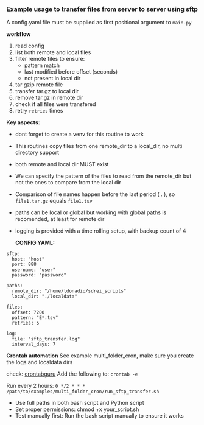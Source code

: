 ### Example usage to transfer files from server to server using sftp

A config.yaml file must be supplied as first positional argument to `main.py`

**workflow**

1. read config
2. list both remote and local files
3. filter remote files to ensure:
   - pattern match
   - last modified before offset (seconds)
   - not present in local dir
4. tar gzip remote file
5. transfer tar.gz to local dir
6. remove tar.gz in remote dir
7. check if all files were transfered
8. retry `retries` times

**Key aspects:**

- dont forget to create a venv for this routine to work
- This routines copy files from one remote_dir to a local_dir, no multi directory support
- both remote and local dir MUST exist
- We can specify the pattern of the files to read from the remote_dir but not the ones to compare from the local dir
- Comparison of file names happen before the last period ( . ), so `file1.tar.gz` equals `file1.tsv`
- paths can be local or global but working with global paths is recomended, at least for remote dir
- logging is provided with a time rolling setup, with backup count of 4

  **CONFIG YAML:**

```
sftp:
  host: "host"
  port: 888
  username: "user"
  password: "password"

paths:
  remote_dir: "/home/ldonadio/sdrei_scripts"
  local_dir: "./localdata"

files:
  offset: 7200
  pattern: "E*.tsv"
  retries: 5

log:
  file: "sftp_transfer.log"
  interval_days: 7

```

**Crontab automation**
See example multi_folder_cron, make sure you create the logs and localdata dirs

check: [crontabguru](https://crontab.guru/)
Add the following to: `crontab -e`

Run every 2 hours: `0 */2 * * * /path/to/examples/multi_folder_cron/run_sftp_transfer.sh`

- Use full paths in both bash script and Python script
- Set proper permissions: chmod +x your_script.sh
- Test manually first: Run the bash script manually to ensure it works
